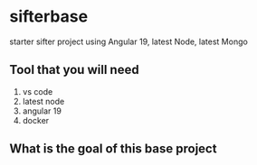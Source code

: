 # sifterbase
starter sifter project using Angular 19, latest Node, latest Mongo

## Tool that you will need
1. vs code
2. latest node
3. angular 19
4. docker

## What is the goal of this base project
